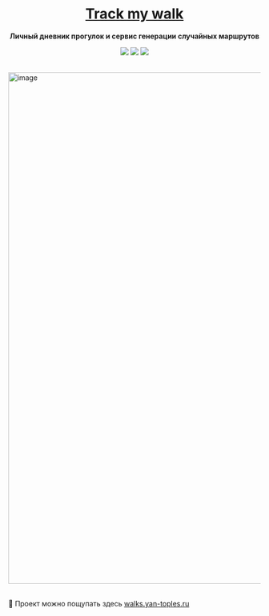 <h1 align="center"><b> <a href="https://walks.yan-toples.ru">Track my walk</a></b></h1>
<p align="center">
<b>Личный дневник прогулок и сервис генерации случайных маршрутов</b>
</p>
</p><p align="center">
<img src="https://img.shields.io/badge/made%20by-CSSSensei-388E3C" >
<img src="https://img.shields.io/badge/Phasalopedia-33FFB2">
<img src="https://img.shields.io/badge/version-v1.8.1-9733FF">
</p>
<br>
<img width="1153" height="1023" alt="image" src="https://github.com/user-attachments/assets/434afd31-2322-4bba-a9ff-5320b5c8cbfb" />
<br>
<br>

🔗 Проект можно пощупать здесь [walks.yan-toples.ru](https://walks.yan-toples.ru)


